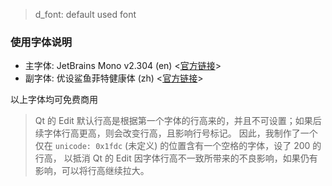 
> d_font: default used font


### 使用字体说明

- 主字体: JetBrains Mono v2.304 (en)  <[官方链接](https://www.jetbrains.com/lp/mono/)>
- 副字体: 优设鲨鱼菲特健康体 (zh)  <[官方链接](https://www.uisdc.com/uisdc-sharkfit-font)>

以上字体均可免费商用

> Qt 的 Edit 默认行高是根据第一个字体的行高来的，并且不可设置；如果后续字体行高更高，则会改变行高，且影响行号标记。
> 因此，我制作了一个仅在 `unicode: 0x1fdc` (未定义) 的位置含有一个空格的字体，设了 200 的行高，
> 以抵消 Qt 的 Edit 因字体行高不一致所带来的不良影响，如果仍有影响，可以将行高继续拉大。
